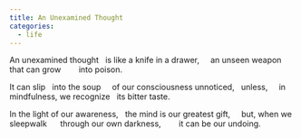 ```yaml
---
title: An Unexamined Thought
categories:
  - life
---
```

An unexamined thought
  is like a knife in a drawer,
    an unseen weapon
       that can grow
       into poison.

It can slip
  into the soup
    of our consciousness
unnoticed,
  unless,
    in mindfulness,
we recognize
  its bitter taste.

In the light of our awareness,
  the mind is our greatest gift,
    but, when we sleepwalk
       through our own darkness,
       it can be our undoing.
